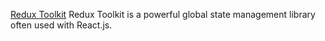 [Redux Toolkit](https://redux-toolkit.js.org/tutorials/overview) Redux Toolkit is a powerful global state management library often used with React.js.
